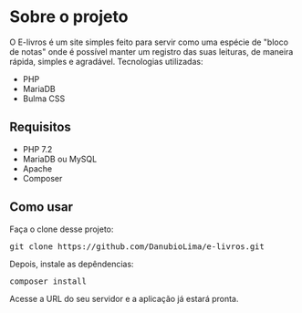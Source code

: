 <h1>Sobre o projeto</h1>
  <p>
        O E-livros é um site simples feito para servir como uma espécie de "bloco de notas" onde é possível manter
        um registro das suas leituras, de maneira rápida, simples e agradável.
        Tecnologias utilizadas:
        <ul>
            <li>PHP</li>
            <li>MariaDB</li>
            <li>Bulma CSS</li>
        </ul>
  </p>
  <h2>Requisitos</h2>
  <ul>
            <li>PHP 7.2</li>
            <li>MariaDB ou MySQL</li>
            <li>Apache</li>
            <li>Composer</li>
  </ul>
  <h2>Como usar</h2>
  Faça o clone desse projeto:
  <pre>git clone https://github.com/DanubioLima/e-livros.git</pre>
  Depois, instale as depêndencias:
  <pre>composer install</pre>
  Acesse a URL do seu servidor e a aplicação já estará pronta.